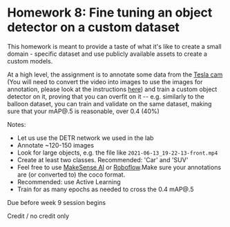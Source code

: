 # Homework 8: Fine tuning an object detector on a custom dataset

This homework is meant to provide a taste of what it's like to create a small domain - specific dataset and use publicly available assets to create a custom models.

At a high level, the assignment is to annotate some data from the [Tesla cam](https://w251lab08.s3.us-west-1.amazonaws.com/videos.tar) (You will need to convert the video into images to use the images for annotation, please look at the instructions [here](https://github.com/MIDS-scaling-up/v3/blob/main/week08/lab/Readme.md#part-1a-videos-from-a-stationary-camera)) and train a custom object detector on it, proving that you can overfit on it -- e.g. similarly to the balloon dataset, you can train and validate on the same dataset, making sure that your mAP@.5 is reasonable, over 0.4 (40%)

Notes:
* Let us use the DETR network we used in the lab
* Annotate ~120-150 images
* Look for large objects, e.g. the file like `2021-06-13_19-22-13-front.mp4`
* Create at least two classes. Recommended: 'Car' and 'SUV'
* Feel free to use [MakeSense AI](https://www.makesense.ai/) or [Roboflow](http://roboflow.com/).Make sure your annotations are (or converted to) the coco format.
* Recommended: use Active Learning
* Train for as many epochs as needed to cross the 0.4 mAP@.5

Due before week 9 session begins

Credit / no credit only

